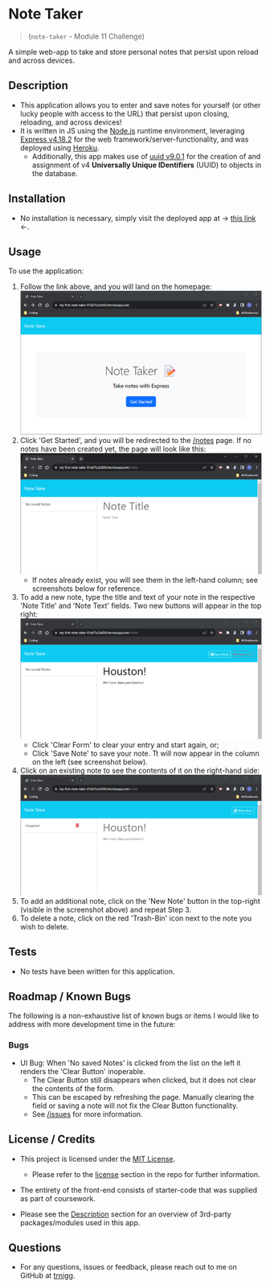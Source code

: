 # Note Taker
>(```note-taker``` - Module 11 Challenge) 

A simple web-app to take and store personal notes that persist upon reload and across devices.

## Description
- This application allows you to enter and save notes for yourself (or other lucky people with access to the URL) that persist upon closing, reloading, and across devices!
- It is written in JS using the [Node.js](https://nodejs.org/en) runtime environment, leveraging [Express v4.18.2](https://www.npmjs.com/package/express/v/4.18.2) for the web framework/server-functionality, and was deployed using [Heroku](https://heroku.com/).
    - Additionally, this app makes use of [uuid v9.0.1](https://www.npmjs.com/package/uuid/v/9.0.1) for the creation of and assignment of v4 **Universally Unique IDentifiers** (UUID) to objects in the database.

## Installation
- No installation is necessary, simply visit the deployed app at &rarr; [this link](https://my-first-note-taker-01a67cc2e65b.herokuapp.com/) &larr;.

## Usage
To use the application:
1. Follow the link above, and you will land on the homepage:  
![Screenshot showing a simple landing page with a 'Get Started' button in the center.](./public/assets/screenshots/landing-page.png?)
2. Click 'Get Started', and you will be redirected to the [/notes](https://my-first-note-taker-01a67cc2e65b.herokuapp.com/notes?) page. If no notes have been created yet, the page will look like this:  
![Screenshot showing page with two columns and fields where note information can be entered.](./public/assets/screenshots/getting-started.png?)
    - If notes already exist, you will see them in the left-hand column; see screenshots below for reference.
3. To add a new note, type the title and text of your note in the respective 'Note Title' and 'Note Text' fields. Two new buttons will appear in the top right:  
![Screenshot representing a note being entered, with Save and Clear buttons now visible in the top-right.](./public/assets/screenshots/save-note.png?)  
    - Click 'Clear Form' to clear your entry and start again, or;
    - Click 'Save Note' to save your note. Tt will now appear in the column on the left (see screenshot below).
4. Click on an existing note to see the contents of it on the right-hand side:  
![Annotated screenshot depicting a saved note on the left being clicked and data being shown on the right, with a 'New Note' button top-right.](./public/assets/screenshots/saved-note.png?)
5. To add an additional note, click on the 'New Note' button in the top-right (visible in the screenshot above) and repeat Step 3.
6. To delete a note, click on the red 'Trash-Bin' icon next to the note you wish to delete.  

## Tests 
- No tests have been written for this application.

## Roadmap / Known Bugs
The following is a non-exhaustive list of known bugs or items I would like to address with more development time in the future:

### Bugs
- UI Bug: When 'No saved Notes' is clicked from the list on the left it renders the 'Clear Button' inoperable.
    - The Clear Button still disappears when clicked, but it does not clear the contents of the form.
    - This can be escaped by refreshing the page. Manually clearing the field or saving a note will not fix the Clear Button functionality.
    - See [/issues](https://github.com/trnigg/note-taker/issues) for more information.

## License / Credits
- This project is licensed under the [MIT License](https://choosealicense.com/licenses/mit).
    - Please refer to the [license](./LICENSE) section in the repo for further information.  

- The entirety of the front-end consists of starter-code that was supplied as part of coursework.  

- Please see the [Description](#description) section for an overview of 3rd-party packages/modules used in this app.  

## Questions
- For any questions, issues or feedback, please reach out to me on GitHub at [trnigg](https://github.com/trnigg/).
